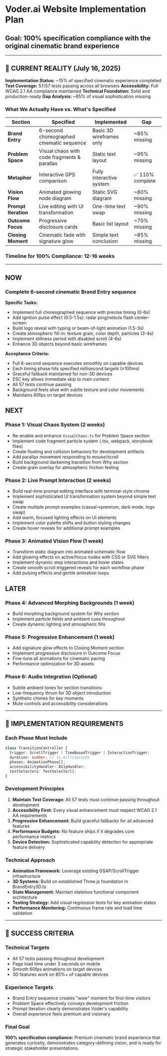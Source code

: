 # Voder.ai Website Implementation Plan

## Goal: 100% specification compliance with the original cinematic brand experience

---

## 🎯 CURRENT REALITY (July 16, 2025)

**Implementation Status:** ~15% of specified cinematic experience completed
**Test Coverage:** 57/57 tests passing across all browsers
**Accessibility:** Full WCAG 2.1 AA compliance maintained
**Technical Foundation:** Solid and production-ready
**Gap Analysis:** ~85% of visual sophistication missing

### What We Actually Have vs. What's Specified

| Section | Specified | Implemented | Gap |
|---------|-----------|-------------|-----|
| **Brand Entry** | 6-second choreographed cinematic sequence | Basic 3D wireframes only | ~85% missing |
| **Problem Space** | Visual chaos with code fragments & parallax | Static text layout | ~95% missing |
| **Metaphor** | Interactive GPS comparison | Fully interactive system | ✅ 110% complete |
| **Vision Flow** | Animated glowing node diagram | Static SVG diagram | ~80% missing |
| **Prompt Iteration** | Live editing with UI transformation | One-time text swap | ~90% missing |
| **Outcome Focus** | Progressive disclosure cards | Basic list layout | ~70% missing |
| **Closing Moment** | Cinematic fade with signature glow | Simple text conclusion | ~85% missing |

### Timeline for 100% Compliance: 12-16 weeks

---

## NOW

### Complete 6-second cinematic Brand Entry sequence

**Specific Tasks:**
- Implement full choreographed sequence with precise timing (0-6s)
- Add ignition pulse effect (0.5-1.5s): radar ping/nebula flash center-screen
- Build logo reveal with typing or beam-of-light animation (1.5-3s)
- Create atmospheric fill-in: texture grain, color depth, particles (3-4s)
- Implement stillness period with disabled scroll (4-6s)
- Enhance 3D objects beyond basic wireframes

**Acceptance Criteria:**
- Full 6-second sequence executes smoothly on capable devices
- Each timing phase hits specified millisecond targets (±100ms)
- Graceful fallback maintained for non-3D devices
- ESC key allows immediate skip to main content
- All 57 tests continue passing
- Background feels alive with subtle texture and color movements
- Maintains 60fps on target devices

## NEXT

### Phase 1: Visual Chaos System (2 weeks)

- Re-enable and enhance `VisualChaos.ts` for Problem Space section
- Implement code fragment particle system (.tsx, webpack, storybook files)
- Create floating and collision behaviors for development artifacts
- Add parallax movement responding to mouse/scroll
- Build background darkening transition from Why section
- Create grain overlay for atmospheric friction feeling

### Phase 2: Live Prompt Interaction (2 weeks)

- Build real-time prompt editing interface with terminal-style chrome
- Implement sophisticated UI transformation system beyond simple text swap
- Create multiple prompt examples (casual→premium, dark mode, logo swap)
- Add warm, focused lighting effects on UI elements
- Implement color palette shifts and button styling changes
- Create hover reveals for additional prompt examples

### Phase 3: Animated Vision Flow (1 week)

- Transform static diagram into animated schematic flow
- Add glowing effects on active/focus nodes with CSS or SVG filters
- Implement dynamic step interactions and hover states
- Create smooth scroll-triggered reveals for each workflow phase
- Add pulsing effects and gentle animation loops

## LATER

### Phase 4: Advanced Morphing Backgrounds (1 week)

- Build morphing background system for Why section
- Implement particle fields and ambient cues throughout
- Create dynamic lighting and atmospheric fills

### Phase 5: Progressive Enhancement (1 week)

- Add signature glow effects to Closing Moment section
- Implement progressive disclosure in Outcome Focus
- Fine-tune all animations for cinematic pacing
- Performance optimization for 3D assets

### Phase 6: Audio Integration (Optional)

- Subtle ambient tones for section transitions
- Low-frequency thrum for 3D object introduction
- Synthetic chimes for key moments
- Mute controls and accessibility considerations

---

## 🚧 IMPLEMENTATION REQUIREMENTS

### Each Phase Must Include

```typescript
class TransitionController {
  trigger: ScrollTrigger | TimeBasedTrigger | InteractionTrigger;
  duration: number; // in milliseconds
  phases: AnimationPhase[];
  accessibilityHandler: A11yHandler;
  testSelectors: TestSelector[];
}
```

### Development Principles

1. **Maintain Test Coverage:** All 57 tests must continue passing throughout development
2. **Accessibility First:** Every visual enhancement must respect WCAG 2.1 AA requirements
3. **Progressive Enhancement:** Build graceful fallbacks for all advanced features
4. **Performance Budgets:** No feature ships if it degrades core performance metrics
5. **Device Detection:** Sophisticated capability detection for appropriate feature delivery

### Technical Approach

- **Animation Framework:** Leverage existing GSAP/ScrollTrigger infrastructure
- **3D Systems:** Build on established Three.js foundation in BrandEntry3D.ts
- **State Management:** Maintain stateless functional component architecture
- **Testing Strategy:** Add visual regression tests for key animation states
- **Performance Monitoring:** Continuous frame rate and load time validation

---

## 🎯 SUCCESS CRITERIA

### Technical Targets

- All 57 tests passing throughout development
- Page load time under 3 seconds on mobile
- Smooth 60fps animations on target devices
- 3D features work on 85%+ of capable devices

### Experience Targets

- Brand Entry sequence creates "wow" moment for first-time visitors
- Problem Space effectively conveys development friction
- Prompt Iteration clearly demonstrates Voder's capability
- Overall experience feels premium and visionary

### Final Goal

**100% specification compliance:** Premium cinematic brand experience that generates curiosity, demonstrates category-defining vision, and is ready for strategic stakeholder presentations.
